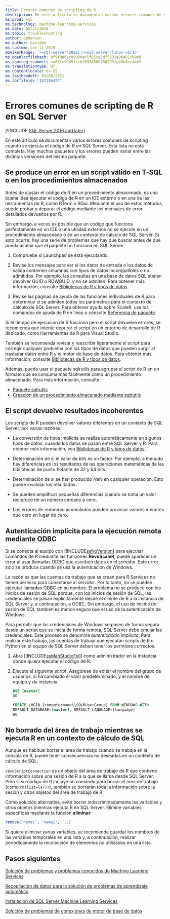 ```yaml
---
title: Errores comunes de scripting de R
description: En este artículo se documentan varios errores comunes de scripting que podría encontrar cuando ejecuta el código de R en SQL Server.
ms.prod: sql
ms.technology: machine-learning-services
ms.date: 05/31/2018
ms.topic: troubleshooting
author: dphansen
ms.author: davidph
ms.custom: seo-lt-2019
monikerRange: '>=sql-server-2016||>=sql-server-linux-ver15'
ms.openlocfilehash: 0f9f086ec09830e65f85ca2df5232e8b401cb9eb
ms.sourcegitcommit: ca81fc9e45fccb26934580f6d299feb0b8ec44b7
ms.translationtype: HT
ms.contentlocale: es-ES
ms.lasthandoff: 03/05/2021
ms.locfileid: "102186422"
---
```

# <a name="common-r-scripting-errors-in-sql-server"></a>Errores comunes de scripting de R en SQL Server
[!INCLUDE [SQL Server 2016 and later](../../includes/applies-to-version/sqlserver2016.md)]

En este artículo se documentan varios errores comunes de scripting cuando se ejecuta el código de R en SQL Server. Esta lista no está completa. Hay muchos paquetes y los errores pueden variar entre las distintas versiones del mismo paquete.

## <a name="valid-script-fails-in-t-sql-or-in-stored-procedures"></a>Se produce un error en un script válido en T-SQL o en los procedimientos almacenados

Antes de ajustar el código de R en un procedimiento almacenado, es una buena idea ejecutar el código de R en un IDE externo o en una de las herramientas de R, como RTerm o RGui. Mediante el uso de estos métodos, puede probar y depurar el código mediante los mensajes de error detallados devueltos por R.

Sin embargo, a veces es posible que un código que funciona perfectamente en un IDE o una utilidad externos no se ejecute en un procedimiento almacenado o en un contexto de cálculo de SQL Server. Si esto ocurre, hay una serie de problemas que hay que buscar antes de que pueda asumir que el paquete no funciona en SQL Server.

1. Compruebe si Launchpad se está ejecutando.

2. Revise los mensajes para ver si los datos de entrada o los datos de salida contienen columnas con tipos de datos incompatibles o no admitidos. Por ejemplo, las consultas en una base de datos SQL suelen devolver GUID o ROWGUID, y no se admiten. Para obtener más información, consulte [Bibliotecas de R y tipos de datos](../r/r-libraries-and-data-types.md).

3. Revise las páginas de ayuda de las funciones individuales de R para determinar si se admiten todos los parámetros para el contexto de cálculo de SQL Server. Para obtener ayuda sobre ScaleR, use los comandos de ayuda de R en línea o consulte [Referencia de paquete](/r-server/r-reference/revoscaler/revoscaler).

Si el tiempo de ejecución de R funciona pero el script devuelve errores, se recomienda que intente depurar el script en un entorno de desarrollo de R dedicado, como Herramientas de R para Visual Studio.

También se recomienda revisar y reescribir ligeramente el script para corregir cualquier problema con los tipos de datos que pueden surgir al trasladar datos entre R y el motor de base de datos. Para obtener más información, consulte [Bibliotecas de R y tipos de datos](../r/r-libraries-and-data-types.md).

Además, puede usar el paquete sqlrutils para agrupar el script de R en un formato que se consuma más fácilmente como un procedimiento almacenado. Para más información, consulte:
* [Paquete sqlrutils](../r/ref-r-sqlrutils.md)
* [Creación de un procedimiento almacenado mediante sqlrutils](/machine-learning-server/r-reference/sqlrutils/how-to-create-a-stored-procedure-from-r)

## <a name="script-returns-inconsistent-results"></a>El script devuelve resultados incoherentes

Los scripts de R pueden devolver valores diferentes en un contexto de SQL Server, por varias razones:

- La conversión de tipos implícita se realiza automáticamente en algunos tipos de datos, cuando los datos se pasan entre SQL Server y R. Para obtener más información, vea [Bibliotecas de R y tipos de datos](../r/r-libraries-and-data-types.md).

- Determinación de si el valor de bits es un factor. Por ejemplo, a menudo hay diferencias en los resultados de las operaciones matemáticas de las bibliotecas de punto flotante de 32 y 64 bits.

- Determinación de si se han producido NaN en cualquier operación. Esto puede invalidar los resultados.

- Se pueden amplificar pequeñas diferencias cuando se toma un valor recíproco de un número cercano a cero.

- Los errores de redondeo acumulados pueden provocar valores menores que cero en lugar de cero.

## <a name="implied-authentication-for-remote-execution-via-odbc"></a>Autenticación implícita para la ejecución remota mediante ODBC

Si se conecta al equipo con [!INCLUDE[ssNoVersion](../../includes/ssnoversion-md.md)] para ejecutar comandos de R mediante las funciones **RevoScaleR**, puede aparecer un error al usar llamadas ODBC que escriben datos en el servidor. Este error solo se produce cuando se usa la autenticación de Windows.

La razón es que las cuentas de trabajo que se crean para R Services no tienen permiso para conectarse al servidor. Por lo tanto, no se pueden ejecutar llamadas ODBC en su nombre. El problema no se produce con los inicios de sesión de SQL porque, con los inicios de sesión de SQL, las credenciales se pasan explícitamente desde el cliente de R a la instancia de SQL Server y, a continuación, a ODBC. Sin embargo, el uso de inicios de sesión de SQL también es menos seguro que el uso de la autenticación de Windows.

Para permitir que las credenciales de Windows se pasen de forma segura desde un script que se inicia de forma remota, SQL Server debe emular las credenciales. Este proceso se denomina _autenticación implícita_. Para realizar este trabajo, las cuentas de trabajo que ejecutan scripts de R o Python en el equipo de SQL Server deben tener los permisos correctos.

1. Abra [!INCLUDE[ssManStudioFull](../../includes/ssmanstudiofull-md.md)] como administrador en la instancia donde quiera ejecutar el código de R.

2. Ejecute el siguiente script. Asegúrese de editar el nombre del grupo de usuarios, si ha cambiado el valor predeterminado, y el nombre de equipo y de instancia.

    ```sql
    USE [master]
    GO
    
    CREATE LOGIN [computername\\SQLRUserGroup] FROM WINDOWS WITH
    DEFAULT_DATABASE=[master], DEFAULT_LANGUAGE=[language]
    GO
    ```

## <a name="avoid-clearing-the-workspace-while-youre-running-r-in-a-sql-compute-context"></a>No borrado del área de trabajo mientras se ejecuta R en un contexto de cálculo de SQL

Aunque es habitual borrar el área de trabajo cuando se trabaja en la consola de R, puede tener consecuencias no deseadas en un contexto de cálculo de SQL.

`revoScriptConnection` es un objeto del área de trabajo de R que contiene información sobre una sesión de R a la que se llama desde SQL Server. Pero si su código de R incluye un comando para borrar el área de trabajo (como `rm(list=ls())`), también se borrarán toda la información sobre la sesión y otros objetos del área de trabajo de R.

Como solución alternativa, evite borrar indiscriminadamente las variables y otros objetos mientras ejecuta R en SQL Server. Elimine variables específicas mediante la función **eliminar**:

```R
remove('name1', 'name2', ...)
```

Si quiere eliminar varias variables, se recomienda guardar los nombres de las variables temporales en una lista y, a continuación, realizar periódicamente la recolección de elementos no utilizados en una lista.



## <a name="next-steps"></a>Pasos siguientes

[Solución de problemas y problemas conocidos de Machine Learning Services](machine-learning-troubleshooting-overview.md)

[Recopilación de datos para la solución de problemas de aprendizaje automático](data-collection-ml-troubleshooting-process.md)

[Instalación de SQL Server Machine Learning Services](../install/sql-machine-learning-services-windows-install.md)

[Solución de problemas de conexiones de motor de base de datos](../../database-engine/configure-windows/troubleshoot-connecting-to-the-sql-server-database-engine.md)